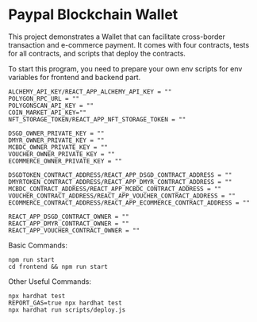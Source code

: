 # Paypal Blockchain Wallet

This project demonstrates a Wallet that can facilitate cross-border transaction and e-commerce payment. It comes with four contracts, tests for all contracts, and scripts that deploy the contracts.

To start this program, you need to prepare your own env scripts for env variables for frontend and backend part.

```
ALCHEMY_API_KEY/REACT_APP_ALCHEMY_API_KEY = ""
POLYGON_RPC_URL = ""
POLYGONSCAN_API_KEY = ""
COIN_MARKET_API_KEY=""
NFT_STORAGE_TOKEN/REACT_APP_NFT_STORAGE_TOKEN = ""

DSGD_OWNER_PRIVATE_KEY = ""
DMYR_OWNER_PRIVATE_KEY = ""
MCBDC_OWNER_PRIVATE_KEY = ""
VOUCHER_OWNER_PRIVATE_KEY = ""
ECOMMERCE_OWNER_PRIVATE_KEY = ""

DSGDTOKEN_CONTRACT_ADDRESS/REACT_APP_DSGD_CONTRACT_ADDRESS = ""
DMYRTOKEN_CONTRACT_ADDRESS/REACT_APP_DMYR_CONTRACT_ADDRESS = ""
MCBDC_CONTRACT_ADDRESS/REACT_APP_MCBDC_CONTRACT_ADDRESS = ""
VOUCHER_CONTRACT_ADDRESS/REACT_APP_VOUCHER_CONTRACT_ADDRESS = ""
ECOMMERCE_CONTRACT_ADDRESS/REACT_APP_ECOMMERCE_CONTRACT_ADDRESS = ""

REACT_APP_DSGD_CONTRACT_OWNER = ""
REACT_APP_DMYR_CONTRACT_OWNER = ""
REACT_APP_VOUCHER_CONTRACT_OWNER = ""

```
Basic Commands:

```shell
npm run start
cd frontend && npm run start
```
Other Useful Commands:
```shell
npx hardhat test
REPORT_GAS=true npx hardhat test
npx hardhat run scripts/deploy.js
```